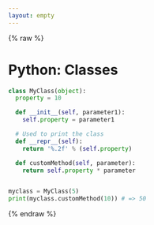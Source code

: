 ```yaml
---
layout: empty
---
```


{% raw %}

# Python: Classes

```python
class MyClass(object):
  property = 10

  def __init__(self, parameter1):
    self.property = parameter1

  # Used to print the class
  def __repr__(self):
    return '%.2f' % (self.property)

  def customMethod(self, parameter):
    return self.property * parameter


myclass = MyClass(5)
print(myclass.customMethod(10)) # => 50
```

{% endraw %}
